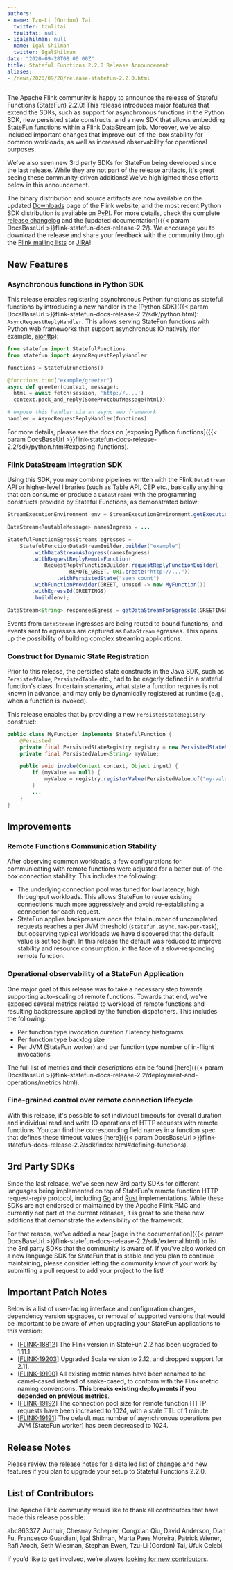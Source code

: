```yaml
---
authors:
- name: Tzu-Li (Gordon) Tai
  twitter: tzulitai
  tzulitai: null
- igalshilman: null
  name: Igal Shilman
  twitter: IgalShilman
date: "2020-09-28T08:00:00Z"
title: Stateful Functions 2.2.0 Release Announcement
aliases:
- /news/2020/09/28/release-statefun-2.2.0.html
---
```


The Apache Flink community is happy to announce the release of Stateful Functions (StateFun) 2.2.0! This release
introduces major features that extend the SDKs, such as support for asynchronous functions in the Python SDK, new
persisted state constructs, and a new SDK that allows embedding StateFun functions within a Flink DataStream job.
Moreover, we've also included important changes that improve out-of-the-box stability for common workloads,
as well as increased observability for operational purposes.

We've also seen new 3rd party SDKs for StateFun being developed since the last release. While they are not part of the
release artifacts, it's great seeing these community-driven additions! We've highlighted these efforts below
in this announcement.

The binary distribution and source artifacts are now available on the updated [Downloads](https://flink.apache.org/downloads.html)
page of the Flink website, and the most recent Python SDK distribution is available on [PyPI](https://pypi.org/project/apache-flink-statefun/).
For more details, check the complete [release changelog](https://issues.apache.org/jira/secure/ReleaseNote.jspa?projectId=12315522&version=12348350)
and the [updated documentation]({{< param DocsBaseUrl >}}flink-statefun-docs-release-2.2/).
We encourage you to download the release and share your feedback with the community through the [Flink mailing lists](https://flink.apache.org/community.html#mailing-lists)
or [JIRA](https://issues.apache.org/jira/browse/)!

## New Features

### Asynchronous functions in Python SDK

This release enables registering asynchronous Python functions as stateful functions by introducing a new handler
in the [Python SDK]({{< param DocsBaseUrl >}}flink-statefun-docs-release-2.2/sdk/python.html): ``AsyncRequestReplyHandler``.
This allows serving StateFun functions with Python web frameworks that support asynchronous IO natively (for example,
[aiohttp](https://pypi.org/project/aiohttp/)):

```python
from statefun import StatefulFunctions
from statefun import AsyncRequestReplyHandler

functions = StatefulFunctions()

@functions.bind("example/greeter")
async def greeter(context, message):
  html = await fetch(session, 'http://....')
  context.pack_and_reply(SomeProtobufMessage(html))

# expose this handler via an async web framework
handler = AsyncRequestReplyHandler(functions)
```

For more details, please see the docs on [exposing Python functions]({{< param DocsBaseUrl >}}flink-statefun-docs-release-2.2/sdk/python.html#exposing-functions).

### Flink DataStream Integration SDK

Using this SDK, you may combine pipelines written with the Flink ``DataStream`` API or higher-level libraries
(such as Table API, CEP etc., basically anything that can consume or produce a ``DataStream``) with the programming constructs
provided by Stateful Functions, as demonstrated below:

```java
StreamExecutionEnvironment env = StreamExecutionEnvironment.getExecutionEnvironment();

DataStream<RoutableMessage> namesIngress = ...

StatefulFunctionEgressStreams egresses =
    StatefulFunctionDataStreamBuilder.builder("example")
        .withDataStreamAsIngress(namesIngress)
        .withRequestReplyRemoteFunction(
            RequestReplyFunctionBuilder.requestReplyFunctionBuilder(
                    REMOTE_GREET, URI.create("http://..."))
                .withPersistedState("seen_count")
        .withFunctionProvider(GREET, unused -> new MyFunction())
        .withEgressId(GREETINGS)
        .build(env);

DataStream<String> responsesEgress = getDataStreamForEgressId(GREETINGS);
```

Events from ``DataStream`` ingresses are being routed to bound functions, and events sent to
egresses are captured as ``DataStream`` egresses. This opens up the possibility of building complex streaming
applications.

### Construct for Dynamic State Registration

Prior to this release, the persisted state constructs in the Java SDK, such as ``PersistedValue``, ``PersistedTable`` etc.,
had to be eagerly defined in a stateful function's class. In certain scenarios, what state a function requires is not
known in advance, and may only be dynamically registered at runtime (e.g., when a function is invoked).

This release enables that by providing a new ``PersistedStateRegistry`` construct:

```java
public class MyFunction implements StatefulFunction {
    @Persisted
    private final PersistedStateRegistry registry = new PersistedStateRegistry();
    private final PersistedValue<String> myValue;

    public void invoke(Context context, Object input) {
        if (myValue == null) {
            myValue = registry.registerValue(PersistedValue.of("my-value", String.class));
        }
        ...
    }
}
```

## Improvements

### Remote Functions Communication Stability

After observing common workloads, a few configurations for communicating with remote functions were adjusted for a better
out-of-the-box connection stability. This includes the following:

* The underlying connection pool was tuned for low latency, high throughput workloads. This allows StateFun to reuse
  existing connections much more aggressively and avoid re-establishing a connection for each request.
* StateFun applies backpressure once the total number of uncompleted requests reaches a per JVM threshold (``statefun.async.max-per-task``),
  but observing typical workloads we have discovered that the default value is set too high. In this release the default
  was reduced to improve stability and resource consumption, in the face of a slow-responding remote function.

### Operational observability of a StateFun Application

One major goal of this release was to take a necessary step towards supporting auto-scaling of remote functions. Towards that end,
we've exposed several metrics related to workload of remote functions and resulting backpressure applied by the function
dispatchers. This includes the following:

* Per function type invocation duration / latency histograms
* Per function type backlog size
* Per JVM (StateFun worker) and per function type number of in-flight invocations

The full list of metrics and their descriptions can be found [here]({{< param DocsBaseUrl >}}flink-statefun-docs-release-2.2/deployment-and-operations/metrics.html).

### Fine-grained control over remote connection lifecycle

With this release, it's possible to set individual timeouts for overall duration and individual read and write IO operations
of HTTP requests with remote functions. You can find the corresponding field names in a function spec that defines
these timeout values [here]({{< param DocsBaseUrl >}}flink-statefun-docs-release-2.2/sdk/index.html#defining-functions).

## 3rd Party SDKs

Since the last release, we've seen new 3rd party SDKs for different languages being implemented on top of StateFun's
remote function HTTP request-reply protocol, including [Go](https://github.com/sjwiesman/statefun-go/) and [Rust](https://github.com/aljoscha/statefun-rust) implementations. While these SDKs are not
endorsed or maintained by the Apache Flink PMC and currently not part of the current releases, it is great to see these
new additions that demonstrate the extensibility of the framework.

For that reason, we've added
a new [page in the documentation]({{< param DocsBaseUrl >}}flink-statefun-docs-release-2.2/sdk/external.html)
to list the 3rd party SDKs that the community is aware of. If you've also worked on a new language SDK for StateFun that
is stable and you plan to continue maintaining, please consider letting the community know of your work by
submitting a pull request to add your project to the list!

## Important Patch Notes

Below is a list of user-facing interface and configuration changes, dependency version upgrades, or removal of supported versions that would be
important to be aware of when upgrading your StateFun applications to this version:

* [[FLINK-18812](https://issues.apache.org/jira/browse/FLINK-18812)] The Flink version in StateFun 2.2 has been upgraded to 1.11.1.
* [[FLINK-19203](https://issues.apache.org/jira/browse/FLINK-19203)] Upgraded Scala version to 2.12, and dropped support for 2.11.
* [[FLINK-19190](https://issues.apache.org/jira/browse/FLINK-19190)] All existing metric names have been renamed to be camel-cased instead of snake-cased, to conform with the Flink metric naming conventions. **This breaks existing deployments if you depended on previous metrics**.
* [[FLINK-19192](https://issues.apache.org/jira/browse/FLINK-19192)] The connection pool size for remote function HTTP requests have been increased to 1024, with a stale TTL of 1 minute.
* [[FLINK-19191](https://issues.apache.org/jira/browse/FLINK-19191)] The default max number of asynchronous operations per JVM (StateFun worker) has been decreased to 1024.

## Release Notes

Please review the [release notes](https://issues.apache.org/jira/secure/ReleaseNote.jspa?projectId=12315522&version=12348350)
for a detailed list of changes and new features if you plan to upgrade your setup to Stateful Functions 2.2.0.

## List of Contributors

The Apache Flink community would like to thank all contributors that have made this release possible:

abc863377, Authuir, Chesnay Schepler, Congxian Qiu, David Anderson, Dian Fu, Francesco Guardiani, Igal Shilman, Marta Paes Moreira, Patrick Wiener, Rafi Aroch, Seth Wiesman, Stephan Ewen, Tzu-Li (Gordon) Tai, Ufuk Celebi

If you’d like to get involved, we’re always [looking for new contributors](https://github.com/apache/flink-statefun#contributing).

